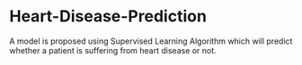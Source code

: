# Heart-Disease-Prediction
A model is proposed using Supervised Learning Algorithm which will predict whether a patient is suffering from heart disease or not.
